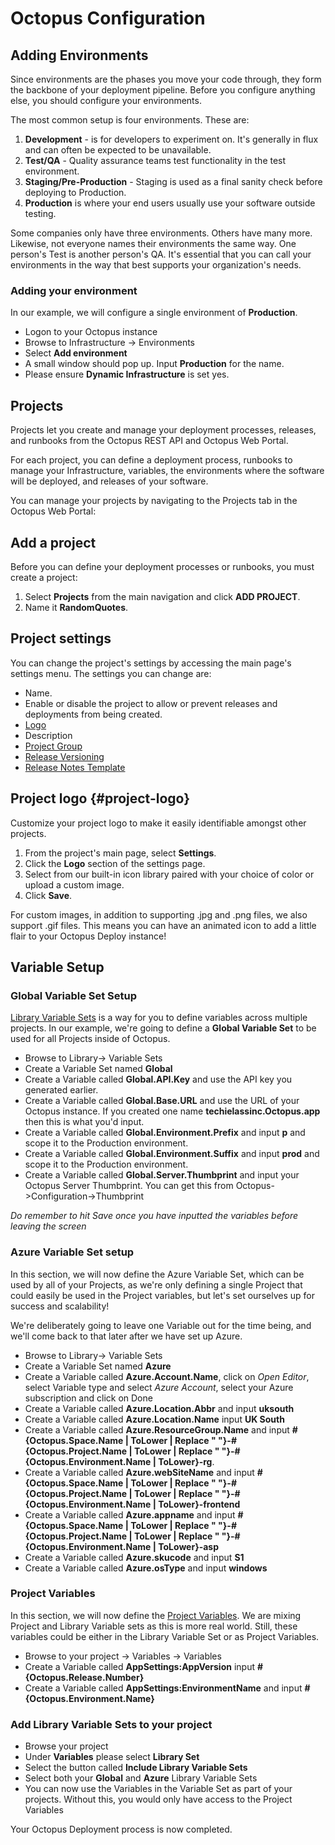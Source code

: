 #  Octopus Configuration

## Adding Environments

Since environments are the phases you move your code through, they form the backbone of your deployment pipeline. Before you configure anything else, you should configure your environments.

The most common setup is four environments. These are:

1. **Development** - is for developers to experiment on. It's generally in flux and can often be expected to be unavailable.
1. **Test/QA** - Quality assurance teams test functionality in the test environment.
1. **Staging/Pre-Production** - Staging is used as a final sanity check before deploying to Production.
1. **Production** is where your end users usually use your software outside testing.

Some companies only have three environments. Others have many more. Likewise, not everyone names their environments the same way. One person's Test is another person's QA. It's essential that you can call your environments in the way that best supports your organization's needs.

### Adding your environment

In our example, we will configure a single environment of **Production**. 

- Logon to your Octopus instance
- Browse to Infrastructure -> Environments
- Select **Add environment**
- A small window should pop up. Input **Production** for the name. 
- Please ensure **Dynamic Infrastructure** is set yes. 

## Projects

Projects let you create and manage your deployment processes, releases, and runbooks from the Octopus REST API and Octopus Web Portal.

For each project, you can define a deployment process, runbooks to manage your Infrastructure, variables, the environments where the software will be deployed, and releases of your software.

You can manage your projects by navigating to the Projects tab in the Octopus Web Portal:

## Add a project

Before you can define your deployment processes or runbooks, you must create a project:

1. Select **Projects** from the main navigation and click **ADD PROJECT**.
1. Name it **RandomQuotes**.

## Project settings

You can change the project's settings by accessing the main page's settings menu. The settings you can change are:

- Name.
- Enable or disable the project to allow or prevent releases and deployments from being created.
- [Logo](#project-logo)
- Description
- [Project Group](#project-group)
- [Release Versioning](/docs/releases/release-versioning.md)
- [Release Notes Template](/docs/releases/release-notes.md#Release-Notes-Templates)


## Project logo {#project-logo}

Customize your project logo to make it easily identifiable amongst other projects.

1. From the project's main page, select **Settings**.
2. Click the **Logo** section of the settings page.
3. Select from our built-in icon library paired with your choice of color or upload a custom image.
4. Click **Save**.

For custom images, in addition to supporting .jpg and .png files, we also support .gif files. This means you can have an animated icon to add a little flair to your Octopus Deploy instance!

## Variable Setup

### Global Variable Set Setup

[Library Variable Sets](https://octopus.com/docs/projects/variables/library-variable-sets) is a way for you to define variables across multiple projects. In our example, we're going to define a **Global Variable Set** to be used for all Projects inside of Octopus.

- Browse to Library-> Variable Sets
- Create a Variable Set named **Global**
- Create a Variable called **Global.API.Key** and use the API key you generated earlier. 
- Create a Variable called **Global.Base.URL** and use the URL of your Octopus instance. If you created one name **techielassinc.Octopus.app** then this is what you'd input. 
- Create a Variable called **Global.Environment.Prefix** and input **p** and scope it to the Production environment.
- Create a Variable called **Global.Environment.Suffix** and input **prod** and scope it to the Production environment.
- Create a Variable called **Global.Server.Thumbprint** and input your Octopus Server Thumbprint. You can get this from Octopus->Configuration->Thumbprint

_Do remember to hit Save once you have inputted the variables before leaving the screen_

### Azure Variable Set setup

In this section, we will now define the Azure Variable Set, which can be used by all of your Projects, as we're only defining a single Project that could easily be used in the Project variables, but let's set ourselves up for success and scalability!

We're deliberately going to leave one Variable out for the time being, and we'll come back to that later after we have set up Azure.

- Browse to Library-> Variable Sets
- Create a Variable Set named **Azure**
- Create a Variable called **Azure.Account.Name**, click on _Open Editor_, select Variable type and select _Azure Account_, select your Azure subscription and click on Done
- Create a Variable called **Azure.Location.Abbr** and input **uksouth**
- Create a Variable called **Azure.Location.Name** input **UK South**
- Create a Variable called **Azure.ResourceGroup.Name** and input **#{Octopus.Space.Name | ToLower | Replace " "}-#{Octopus.Project.Name | ToLower | Replace " "}-#{Octopus.Environment.Name | ToLower}-rg**.
- Create a Variable called **Azure.webSiteName** and input **#{Octopus.Space.Name | ToLower | Replace " "}-#{Octopus.Project.Name | ToLower | Replace " "}-#{Octopus.Environment.Name | ToLower}-frontend**
- Create a Variable called **Azure.appname** and input **#{Octopus.Space.Name | ToLower | Replace " "}-#{Octopus.Project.Name | ToLower | Replace " "}-#{Octopus.Environment.Name | ToLower}-asp**
- Create a Variable called **Azure.skucode** and input **S1**
- Create a Variable called **Azure.osType** and input **windows**

### Project Variables

In this section, we will now define the [Project Variables](https://octopus.com/docs/projects/variables). We are mixing Project and Library Variable sets as this is more real world. Still, these variables could be either in the Library Variable Set or as Project Variables.

- Browse to your project -> Variables -> Variables
- Create a Variable called **AppSettings:AppVersion** input **#{Octopus.Release.Number}**
- Create a Variable called **AppSettings:EnvironmentName** and input **#{Octopus.Environment.Name}**

### Add Library Variable Sets to your project

- Browse your project
- Under **Variables** please select **Library Set**
- Select the button called **Include Library Variable Sets**
- Select both your **Global** and **Azure** Library Variable Sets
- You can now use the Variables in the Variable Set as part of your projects. Without this, you would only have access to the Project Variables

Your Octopus Deployment process is now completed.

